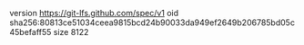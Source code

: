 version https://git-lfs.github.com/spec/v1
oid sha256:80813ce51034ceea9815bcd24b90033da949ef2649b206785bd05c45befaff55
size 8122
